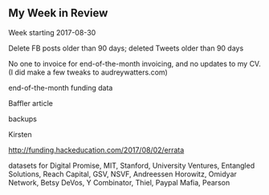 ## My Week in Review

Week starting 2017-08-30

Delete FB posts older than 90 days; deleted Tweets older than 90 days

No one to invoice for end-of-the-month invoicing, and no updates to my CV. (I did make a few tweaks to audreywatters.com)

end-of-the-month funding data

Baffler article

backups

Kirsten

http://funding.hackeducation.com/2017/08/02/errata

datasets for Digital Promise, MIT, Stanford, University Ventures, Entangled Solutions, Reach Capital, GSV, NSVF, Andreessen Horowitz, Omidyar Network, Betsy DeVos, Y Combinator, Thiel, Paypal Mafia, Pearson
